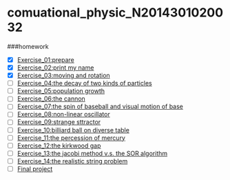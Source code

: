 # comuational_physic_N2014301020032
###homework
- [x] [Exercise_01:prepare]()  
- [x] [Exercise_02:print my name](https://github.com/sleepingwaker/comuational_physic_N2014301020032/blob/master/untitled2.py)  
- [x] [Exercise_03:moving and rotation](https://github.com/sleepingwaker/comuational_physic_N2014301020032/tree/master/exercise-03)  
- [ ] [Exercise_04:the decay of two kinds of particles]()
- [ ] [Exercise_05:population growth]()
- [ ] [Exercise_06:the cannon]()
- [ ] [Exercise_07:the spin of baseball and visual motion of base]()
- [ ] [Exercise_08:non-linear oscillator]()
- [ ] [Exercise_09:strange sttractor]()
- [ ] [Exercise_10:billiard ball on diverse table]()
- [ ] [Exercise_11:the percession of mercury]()
- [ ] [Exercise_12:the kirkwood gap]()
- [ ] [Exercise_13:the jacobi method v.s. the SOR algorithm ]()
- [ ] [Exercise_14:the realistic string problem]()
- [ ] [Final project]()
